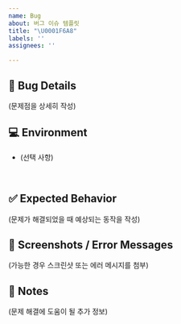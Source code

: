 ```yaml
---
name: Bug
about: 버그 이슈 템플릿
title: "\U0001F6A8"
labels: ''
assignees: ''

---
```


## 🐞 Bug Details
(문제점을 상세히 작성)
<br/>

## 💻 Environment
- (선택 사항)
<br/>

## ✅ Expected Behavior
(문제가 해결되었을 때 예상되는 동작을 작성)
<br/>

## 📸 Screenshots / Error Messages
(가능한 경우 스크린샷 또는 에러 메시지를 첨부)
<br/>

## 📝 Notes
(문제 해결에 도움이 될 추가 정보)

